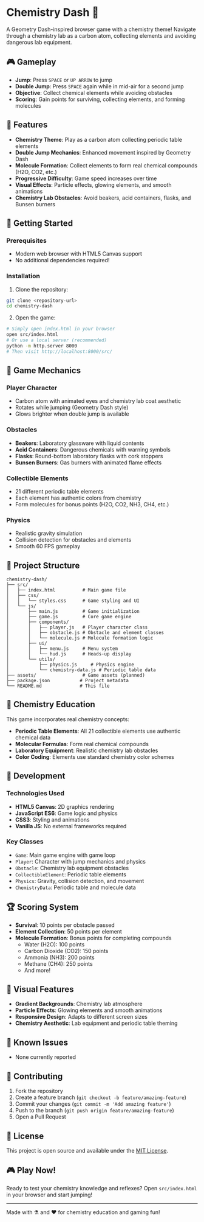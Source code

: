 # Chemistry Dash 🧪

A Geometry Dash-inspired browser game with a chemistry theme! Navigate through a chemistry lab as a carbon atom, collecting elements and avoiding dangerous lab equipment.

## 🎮 Gameplay

- **Jump**: Press `SPACE` or `UP ARROW` to jump
- **Double Jump**: Press `SPACE` again while in mid-air for a second jump
- **Objective**: Collect chemical elements while avoiding obstacles
- **Scoring**: Gain points for surviving, collecting elements, and forming molecules

## 🧬 Features

- **Chemistry Theme**: Play as a carbon atom collecting periodic table elements
- **Double Jump Mechanics**: Enhanced movement inspired by Geometry Dash
- **Molecule Formation**: Collect elements to form real chemical compounds (H2O, CO2, etc.)
- **Progressive Difficulty**: Game speed increases over time
- **Visual Effects**: Particle effects, glowing elements, and smooth animations
- **Chemistry Lab Obstacles**: Avoid beakers, acid containers, flasks, and Bunsen burners

## 🚀 Getting Started

### Prerequisites
- Modern web browser with HTML5 Canvas support
- No additional dependencies required!

### Installation

1. Clone the repository:
```bash
git clone <repository-url>
cd chemistry-dash
```

2. Open the game:
```bash
# Simply open index.html in your browser
open src/index.html
# Or use a local server (recommended)
python -m http.server 8000
# Then visit http://localhost:8000/src/
```

## 🎨 Game Mechanics

### Player Character
- Carbon atom with animated eyes and chemistry lab coat aesthetic
- Rotates while jumping (Geometry Dash style)
- Glows brighter when double jump is available

### Obstacles
- **Beakers**: Laboratory glassware with liquid contents
- **Acid Containers**: Dangerous chemicals with warning symbols
- **Flasks**: Round-bottom laboratory flasks with cork stoppers
- **Bunsen Burners**: Gas burners with animated flame effects

### Collectible Elements
- 21 different periodic table elements
- Each element has authentic colors from chemistry
- Form molecules for bonus points (H2O, CO2, NH3, CH4, etc.)

### Physics
- Realistic gravity simulation
- Collision detection for obstacles and elements
- Smooth 60 FPS gameplay

## 📁 Project Structure

```
chemistry-dash/
├── src/
│   ├── index.html          # Main game file
│   ├── css/
│   │   └── styles.css      # Game styling and UI
│   └── js/
│       ├── main.js         # Game initialization
│       ├── game.js         # Core game engine
│       ├── components/
│       │   ├── player.js   # Player character class
│       │   ├── obstacle.js # Obstacle and element classes
│       │   └── molecule.js # Molecule formation logic
│       ├── ui/
│       │   ├── menu.js     # Menu system
│       │   └── hud.js      # Heads-up display
│       └── utils/
│           ├── physics.js     # Physics engine
│           └── chemistry-data.js # Periodic table data
├── assets/                 # Game assets (planned)
├── package.json           # Project metadata
└── README.md              # This file
```

## 🧪 Chemistry Education

This game incorporates real chemistry concepts:

- **Periodic Table Elements**: All 21 collectible elements use authentic chemical data
- **Molecular Formulas**: Form real chemical compounds
- **Laboratory Equipment**: Realistic chemistry lab obstacles
- **Color Coding**: Elements use standard chemistry color schemes

## 🎯 Development

### Technologies Used
- **HTML5 Canvas**: 2D graphics rendering
- **JavaScript ES6**: Game logic and physics
- **CSS3**: Styling and animations
- **Vanilla JS**: No external frameworks required

### Key Classes
- `Game`: Main game engine with game loop
- `Player`: Character with jump mechanics and physics
- `Obstacle`: Chemistry lab equipment obstacles
- `CollectibleElement`: Periodic table elements
- `Physics`: Gravity, collision detection, and movement
- `ChemistryData`: Periodic table and molecule data

## 🏆 Scoring System

- **Survival**: 10 points per obstacle passed
- **Element Collection**: 50 points per element
- **Molecule Formation**: Bonus points for completing compounds
  - Water (H2O): 100 points
  - Carbon Dioxide (CO2): 150 points
  - Ammonia (NH3): 200 points
  - Methane (CH4): 250 points
  - And more!

## 🎨 Visual Features

- **Gradient Backgrounds**: Chemistry lab atmosphere
- **Particle Effects**: Glowing elements and smooth animations
- **Responsive Design**: Adapts to different screen sizes
- **Chemistry Aesthetic**: Lab equipment and periodic table theming

## 🐛 Known Issues

- None currently reported

## 🤝 Contributing

1. Fork the repository
2. Create a feature branch (`git checkout -b feature/amazing-feature`)
3. Commit your changes (`git commit -m 'Add amazing feature'`)
4. Push to the branch (`git push origin feature/amazing-feature`)
5. Open a Pull Request

## 📝 License

This project is open source and available under the [MIT License](LICENSE).

## 🎮 Play Now!

Ready to test your chemistry knowledge and reflexes? Open `src/index.html` in your browser and start jumping!

---

Made with ⚗️ and ❤️ for chemistry education and gaming fun!